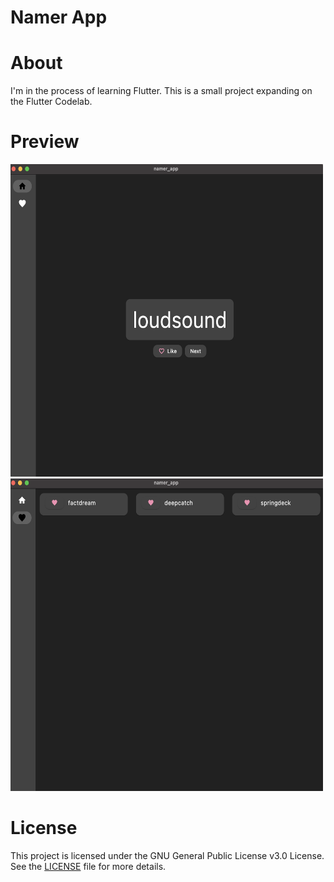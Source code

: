 # Namer App

# About
I'm in the process of learning Flutter.
This is a small project expanding on the Flutter Codelab.

# Preview
<img width="500" height="500" alt="image" src="https://github.com/FlutterKafka/Flutter-Namer-App/blob/main/assets/homepage.png" />

<img width="500" height="500" alt="image" src="https://github.com/FlutterKafka/Flutter-Namer-App/blob/main/assets/favorites.png" />

# License
This project is licensed under the GNU General Public License v3.0 License. See the [LICENSE](LICENSE) file for more details.


